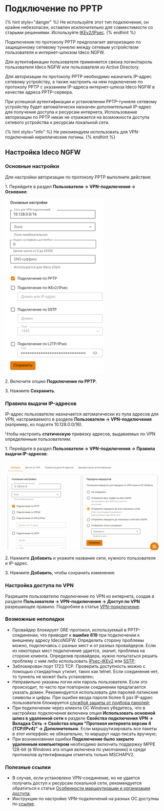 # Подключение по PPTP

{% hint style="danger" %}
Не используйте этот тип подключения, он крайне небезопасен, оставлен исключительно для совместимости со старыми решениями. Используйте [IKEv2/IPsec](ipsec-ikev2.md).
{% endhint %}

Подключение по протоколу PPTP предполагает авторизацию по защищенному сетевому туннелю между сетевым устройством пользователя и интернет-шлюзом Ideco NGFW.

Для аутентификации пользователя применяется связка логин/пароль пользователя Ideco NGFW или пользователя из Active Directory.

Для авторизации по протоколу PPTP необходимо назначить IP-адрес сетевому устройству, а также настроить на нем подключение по протоколу PPTP с указанием IP-адреса интернет-шлюза Ideco NGFW в качестве адреса PPTP-сервера.

При успешной аутентификации и установлении PPTP-туннеля сетевому устройству будет автоматически назначен дополнительный IP-адрес для получения доступа к ресурсам интернета. Использование авторизации по PPTP никак не отражается на возможности доступа сетевого устройства к ресурсам локальной сети.

{% hint style="info" %}
Не рекомендуем использовать для VPN-подключений кириллические логины.
{% endhint %}

## Настройка Ideco NGFW

### Основные настройки

Для настройки авторизации по протоколу PPTP выполните действия:

1\. Перейдите в раздел **Пользователи -> VPN-подключения -> Основное**:

![](/.gitbook/assets/vpn-authorization4.png)

2\. Включите опцию **Подключение по PPTP**.


3\. Нажмите **Сохранить**.

### Правила выдачи IP-адресов

IP-адрес пользователю назначается автоматически из пула адресов для VPN, настраиваемого в разделе **Пользователи -> VPN-подключения** (например, из подсети 10.128.0.0/16).

Чтобы настроить **статическую** привязку адресов, выдаваемых по VPN определенным пользователям:

1\. Перейдите в раздел **Пользователи -> VPN-подключения -> Правила выдачи IP-адресов**:

![](/.gitbook/assets/vpn-authorization.gif)

2\. Нажмите **Добавить** и укажите название сети, нужного пользователя и IP-адрес.

3\. Нажмите **Добавить**, чтобы сохранить изменения:

### Настройка доступа по VPN

Разрешите пользователю подключение по VPN из интернета, создав в разделе **Пользователи -> VPN-подключения -> Доступ по VPN** разрешающее правило. Подробнее в статье [VPN-подключение](/settings/users/authorization/vpn-connection/README.md).

### Возможные неполадки

* Провайдер блокирует GRE-протокол, используемый в PPTP-соединении, что приводит к **ошибке 619** при подключении к внешнему адресу IdecoNGFW. Определить сторону проблемы можно, подключаясь с разных мест и от разных провайдеров. Если из некоторых мест подключение удается, значит, проблема на стороне клиента. Определив провайдера, нужно попытаться решить проблему с ним либо использовать [IPsec-IKEv2](ipsec-ikev2.md) или [SSTP](sstp.md);
* Заблокирован порт 1723 TCP. Проверить доступность можно с помощью стандартных утилит, таких как telnet. Если соединения нет, то туннель не может быть установлен;
* Неправильно указаны логин или пароль пользователя. Если это происходит, то часто при повторном соединении предлагается указать домен. Рекомендуется использовать для паролей латинские символы и цифры. При ошибке ввода пароля более 6 раз IP-адрес пользователя блокируется [службой защиты от подбора паролей](/settings/reports/logs.md);
* При подключении через клиента ОС Windows убедитесь, что в настройках подключения включена опция **Использовать основной шлюз в удаленной сети** в разделе **Свойства подключения VPN -> Вкладка Сеть -> Свойства опции "Протокол интернета версии 4 (TCP/IPv4)" -> Дополнительно**. Если маршрутизировать все пакеты в этот интерфейс не обязательно, то маршрут надо писать вручную;
* При возникновении ошибки **Подключение было закрыто удаленным компьютером** необходимо включить поддержку MPPE 128-bit (в Windows эта опция включена по умолчанию) и среди протоколов аутентификации отметить только MSCHAPV2.

### Полезные ссылки

* В случае, если установлено VPN-соединение, но не удается получить доступ к ресурсам локальной сети, рекомендуется обратиться к статье [Особенности маршрутизации и организации доступа](features.md);
* Инструкции по настройке VPN-подключений на разных ОС доступны по [ссылке](/recipes/popular-recipes/vpn/README.md).